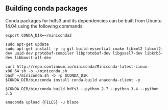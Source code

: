 ## Building conda packages

Conda packages for hdfs3 and its dependencies can be built from Ubuntu 14.04
using the following commands:

```
export CONDA_DIR=~/miniconda2

sudo apt-get update
sudo apt-get install -y -q git build-essential cmake libxml2 libxml2-dev uuid-dev protobuf-compiler libprotobuf-dev libgsasl7-dev libkrb5-dev libboost-all-dev

curl http://repo.continuum.io/miniconda/Miniconda-latest-Linux-x86_64.sh -o ~/miniconda.sh
bash ~/miniconda.sh -b -p $CONDA_DIR
$CONDA_DIR/bin/conda install conda-build anaconda-client -y

$CONDA_DIR/bin/conda build hdfs3 --python 2.7 --python 3.4 --python 3.5

anaconda upload {FILES} -u blaze
```
